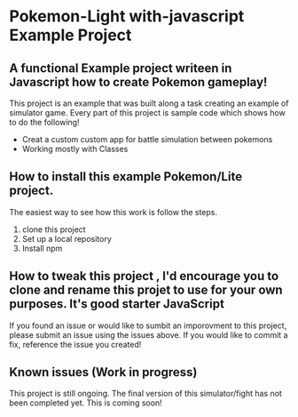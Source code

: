# Pokemon-Light with-javascript Example Project

## A functional Example project writeen in Javascript how to create Pokemon gameplay!

This project is an example that was built along a task creating an example of simulator game. Every part of this project is sample code which shows how to do the following!

* Creat a custom custom app for battle simulation between pokemons
* Working mostly with Classes

## How to install this example Pokemon/Lite project.

The easiest way to see how this work is follow the steps.
1. clone this project
2. Set up a local repository
3. Install npm

## How to tweak this project , I'd encourage you to clone and rename this projet to use for your own purposes. It's good starter JavaScript

If you found an issue or would like to sumbit an imporovment to this project, please submit an issue using the issues above. If you would like to commit a fix, reference the issue you created!

## Known issues (Work in progress)
 This project is still ongoing. The final version of this simulator/fight has not been completed yet. This is coming soon!
 
